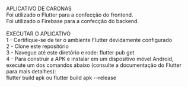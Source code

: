 APLICATIVO DE CARONAS<br />
Foi utilizado o Flutter para a confecção do frontend.<br />
Foi utilizado o Firebase para a confecção do backend.<br />
<br />
EXECUTAR O APLICATIVO<br />
  1 - Certifique-se de ter o ambiente Flutter devidamente configurado<br />
  2 - Clone este repositório<br />
  3 - Navegue até este diretório e rode: flutter pub get<br />
  4 - Para construir a APK e instalar em um dispositivo móvel Android, execute um dos comandos abaixo (consulte a documentação do Flutter para mais detalhes):<br />
    flutter build apk  ou  flutter build apk --release<br />
